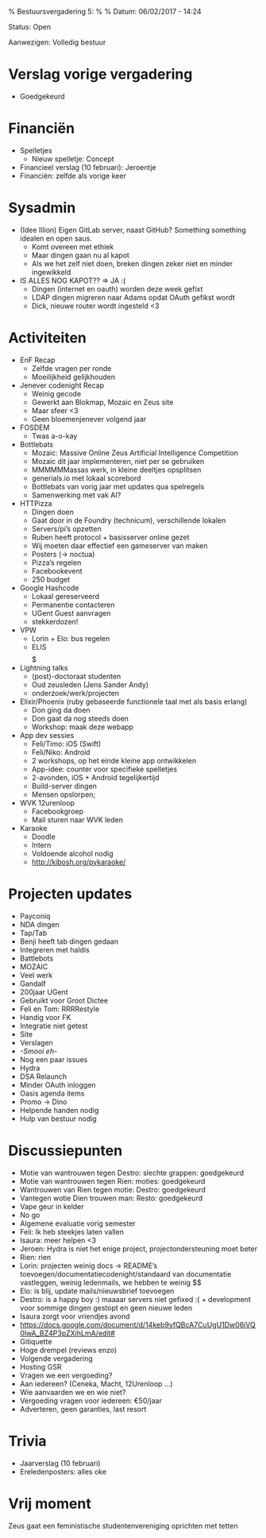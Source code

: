 % ﻿Bestuursvergadering 5:
%
% Datum: 06/02/2017 - 14:24

Status: Open

Aanwezigen: Volledig bestuur

# Verslag vorige vergadering
  - Goedgekeurd

# Financiën
   * Spelletjes
      * Nieuw spelletje: Concept
   * Financieel verslag (10 februari): Jeroentje
   * Financiën: zelfde als vorige keer

# Sysadmin
   * (Idee Illion) Eigen GitLab server, naast GitHub? Something something idealen en open saus.
      * Komt overeen met ethiek
      * Maar dingen gaan nu al kapot
      * Als we het zelf niet doen, breken dingen zeker niet en minder ingewikkeld
   * IS ALLES NOG KAPOT?? => JA :(
      * Dingen (internet en oauth) worden deze week gefixt
      * LDAP dingen migreren naar Adams opdat OAuth gefikst wordt
      * Dick, nieuwe router wordt ingesteld <3


# Activiteiten
   * EnF Recap
      * Zelfde vragen per ronde
      * Moeilijkheid gelijkhouden
   * Jenever codenight Recap
      * Weinig gecode
      * Gewerkt aan Blokmap, Mozaic en Zeus site
      * Maar sfeer <3
      * Geen bloemenjenever volgend jaar
   * FOSDEM
      * Twas a-o-kay
   * Bottlebats
      *  Mozaic: Massive Online Zeus Artificial Intelligence Competition
      * Mozaic dit jaar implementeren, niet per se gebruiken
      * MMMMMMassas werk, in kleine deeltjes opsplitsen
      * generials.io met lokaal scorebord
      * Bottlebats van vorig jaar met updates qua spelregels
      * Samenwerking met vak AI?
   * HTTPizza
      * Dingen doen
      * Gaat door in de Foundry (technicum), verschillende lokalen
      * Servers/pi’s opzetten
      * Ruben heeft protocol + basisserver online gezet
      * Wij moeten daar effectief een gameserver van maken
      * Posters (-> noctua)
      * Pizza’s regelen
      * Facebookevent
      * 250 budget
   * Google Hashcode
      * Lokaal gereserveerd
      * Permanentie contacteren
      * UGent Guest aanvragen
      * stekkerdozen!
   * VPW
      * Lorin + Elo: bus regelen
      * ELIS $$$$$
   * Lightning talks
      * (post)-doctoraat studenten
      * Oud zeusleden (Jens Sander Andy)
      * onderzoek/werk/projecten
   * Elixir/Phoenix (ruby gebaseerde functionele taal met als basis erlang)
      * Don ging da doen
      * Don gaat da nog steeds doen
      * Workshop: maak deze webapp
   * App dev sessies
      * Feli/Timo: iOS (Swift)
      * Feli/Niko: Android
      * 2 workshops, op het einde kleine app ontwikkelen
      * App-idee: counter voor specifieke spelletjes
      * 2-avonden, iOS + Android tegelijkertijd
      * Build-server dingen
      * Mensen opslorpen;
   * WVK 12urenloop
      * Facebookgroep
      * Mail sturen naar WVK leden
   * Karaoke
      * Doodle
      * Intern
      * Voldoende alcohol nodig
      * http://kibosh.org/pykaraoke/

# Projecten updates
   * Payconiq
   * NDA dingen
   * Tap/Tab
   * Benji heeft tab dingen gedaan
   * Integreren met haldis
   * Battlebots
   * MOZAIC
   * Veel werk
   * Gandalf
   * 200jaar UGent
   * Gebruikt voor Groot Dictee
   * Feli en Tom: RRRRestyle
   * Handig voor FK
   * Integratie niet getest
   * Site
   * Verslagen
   * *-*Smooi eh*-*
   * Nog een paar issues
   * Hydra
   * DSA Relaunch
   * Minder OAuth inloggen
   * Oasis agenda items
   * Promo -> Dino
   * Helpende handen nodig
   * Hulp van bestuur nodig


# Discussiepunten
   * Motie van wantrouwen tegen Destro: slechte grappen: goedgekeurd
   * Motie van wantrouwen tegen Rien: moties: goedgekeurd
   * Wantrouwen van Rien tegen motie: Destro: goedgekeurd
   * Vantegen wotie Dien trouwen man: Resto: goedgekeurd
   * Vape geur in kelder
   * No go
   * Algemene evaluatie vorig semester
   * Feli: Ik heb steekjes laten vallen
   * Isaura: meer helpen <3
   * Jeroen: Hydra is niet het enige project, projectondersteuning moet beter
   * Rien: rien
   * Lorin: projecten weinig docs -> README’s toevoegen/documentatiecodenight/standaard van documentatie vastleggen, weinig ledenmails, we hebben te weinig $$
   * Elo: is blij, update mails/nieuwsbrief toevoegen
   * Destro: is a happy boy :) maaaar servers niet gefixed :( + development voor sommige dingen gestopt en geen nieuwe leden
   * Isaura zorgt voor vriendjes avond
   * https://docs.google.com/document/d/14keb9yfQBcA7CuUgU1Dw06iVQ0lwA_BZ4P3pZXihLmA/edit#
   * Gitiquette
   * Hoge drempel (reviews enzo)
   * Volgende vergadering
   * Hosting GSR
   * Vragen we een vergoeding?
   * Aan iedereen? (Ceneka, Macht, 12Urenloop …)
   * Wie aanvaarden we en wie niet?
   * Vergoeding vragen voor iedereen: €50/jaar
   * Adverteren, geen garanties, last resort


# Trivia
   * Jaarverslag (10 februari)
   * Ereledenposters: alles oke


# Vrij moment
Zeus gaat een feministische studentenvereniging oprichten met tetten

